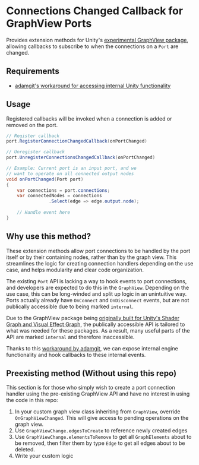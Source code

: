 # Connections Changed Callback for GraphView Ports

Provides extension methods for Unity's [experimental GraphView package](https://docs.unity3d.com/2023.2/Documentation/ScriptReference/Experimental.GraphView.GraphView.html), allowing callbacks to subscribe to when the connections on a `Port` are changed.

## Requirements

- [adamgit's workaround for accessing internal Unity functionality](https://github.com/adamgit/PublishersFork/blob/main/EngineForks/WorkaroundUnityInternal.cs)


## Usage

Registered callbacks will be invoked when a connection is added or removed on the port.

```cs
// Register callback
port.RegisterConnectionChangedCallback(onPortChanged)

// Unregister callback
port.UnregisterConnectionsChangedCallback(onPortChanged)
```

```cs
// Example: Current port is an input port, and we
// want to operate on all connected output nodes
void onPortChanged(Port port)
{
    var connections = port.connections;
    var connectedNodes = connections
                .Select(edge => edge.output.node);
    
    // Handle event here
}
```

## Why use this method?

These extension methods allow port connections to be handled by the port itself or by their containing nodes, rather than by the graph view. This streamlines the logic for creating connection handlers depending on the use case, and helps modularity and clear code organization.

The existing `Port` API is lacking a way to hook events to port connections, and developers are expected to do this in the `GraphView`. Depending on the use case, this can be long-winded and split up logic in an unintuitive way. Ports actually already have `OnConnect` and `OnDisconnect` events, but are not publically accessible due to being marked `internal`.

Due to the GraphView package being [originally built for Unity's Shader Graph and Visual Effect Graph](https://forum.unity.com/threads/graph-port-api-onconnect-disconnect-are-internal.1315425/#post-8321505), the publically accessible API is tailored to what was needed for these packages. As a result, many useful parts of the API are marked `internal` and therefore inaccessible.

Thanks to this [workaround by adamgit](https://github.com/adamgit/PublishersFork/blob/main/EngineForks/WorkaroundUnityInternal.cs), we can expose internal engine functionality and hook callbacks to these internal events.

## Preexisting method (Without using this repo)

This section is for those who simply wish to create a port connection handler using the pre-existing GraphView API and have no interest in using the code in this repo:

1. In your custom graph view class inheriting from `GraphView`, override `OnGraphViewChanged`. This will give access to pending operations on the graph view.
2. Use `GraphViewChange.edgesToCreate` to reference newly created edges
3. Use `GraphViewChange.elementsToRemove` to get all `GraphElements` about to be removed, then filter them by type `Edge` to get all edges about to be deleted.
4. Write your custom logic